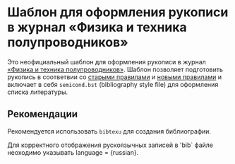 ﻿# Шаблон для оформления рукописи в  журнал «Физика и техника полупроводников»

Это неофициальный шаблон для оформления рукописи в журнал [«Физика и техника полупроводников»](http://journals.ioffe.ru/ftp/). Шаблон позволяет подготовить рукопись в соответвии со 
[старыми правилами](http://journals.ioffe.ru/misc/praut-sc.pdf) и 
[новыми правилами](http://journals.ioffe.ru/misc/praut-sst.pdf) и включает в себя `semicond.bst` (bibliography style file) для оформления списка литературы.

## Рекомендации

Рекомендуется использовать `bibtexu` для создания библиографии.

Для корректного отображения рускоязычных записей в 'bib` файле неоходимо указывать language = {russian}.